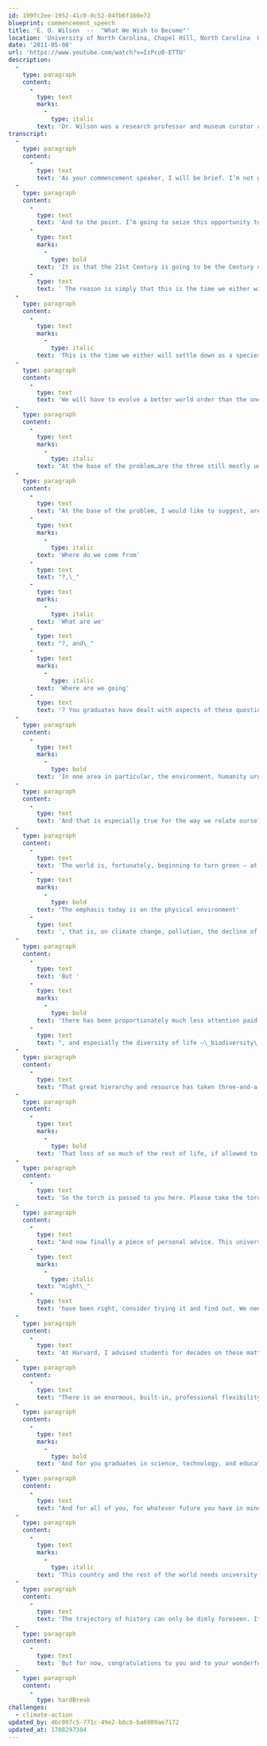 ```yaml
---
id: 199fc2ee-1952-41c0-8c52-04fb6f160e72
blueprint: commencement_speech
title: 'E. O. Wilson  --  "What We Wish to Become"'
location: 'University of North Carolina, Chapel Hill, North Carolina  USA'
date: '2011-05-08'
url: 'https://www.youtube.com/watch?v=IzPcu0-ETTU'
description:
  -
    type: paragraph
    content:
      -
        type: text
        marks:
          -
            type: italic
        text: 'Dr. Wilson was a research professor and museum curator at Harvard University who changed the way humans think about nature. He worked in the fields of entomology, animal behavior, evolutionary psychology, island biogeography, biodiversity, environmental ethics, and the philosophy of knowledge. Dr. Wilson speaks here to the future scientists, medical professionals, and lawyers in the crowd, honing in on the need for protection against the loss of biodiversity.'
transcript:
  -
    type: paragraph
    content:
      -
        type: text
        text: 'As your commencement speaker, I will be brief. I’m not going to be as brief as Salvador Dali, who once gave the world’s shortest speech – six seconds in duration. He said, “I will be so brief I have already finished,” and he sat down. There was the perfect commencement speaker, but I’m not and I will be reasonably brief nonetheless, I promise.'
  -
    type: paragraph
    content:
      -
        type: text
        text: 'And to the point. I’m going to seize this opportunity to describe the world in a way you may not have often heard it expressed, even at this great university, and certainly not widely, even at our best universities. '
      -
        type: text
        marks:
          -
            type: bold
        text: 'It is that the 21st Century is going to be the Century of the Environment worldwide, and in science, it is going to be the Century of Biology.'
      -
        type: text
        text: ' The reason is simply that this is the time we either will settle down as a species or completely wreck the planet.'
  -
    type: paragraph
    content:
      -
        type: text
        marks:
          -
            type: italic
        text: 'This is the time we either will settle down as a species or completely wreck the planet.'
  -
    type: paragraph
    content:
      -
        type: text
        text: 'We will have to evolve a better world order than the one we have now, which I like to call our Star Wars Civilization. I mean we have stone-age emotions, medieval institutions and godlike technology. In the case of emotions, they evolved in pre-history over millions of years. In the case of our institutions, especially within religions and ideology, we are in constant conflict. And in the case of our technology, we are seeing things going almost beyond the control of our imagination. These three stanchions of current civilization explain why we are constantly in trouble. They are dangerous. They are very serious problems for the rest of life and, ultimately, for ourselves. And today we are still far from even at the margin of solutions.'
  -
    type: paragraph
    content:
      -
        type: text
        marks:
          -
            type: italic
        text: "At the base of the problem…are the three still mostly unanswered fundamental questions of religion, philosophy and science. They are:\_Where do we come from?,\_What are we?, and\_Where are we going?"
  -
    type: paragraph
    content:
      -
        type: text
        text: "At the base of the problem, I would like to suggest, are the three still mostly unanswered fundamental questions of religion, philosophy and science. They are:\_"
      -
        type: text
        marks:
          -
            type: italic
        text: 'Where do we come from'
      -
        type: text
        text: "?,\_"
      -
        type: text
        marks:
          -
            type: italic
        text: 'What are we'
      -
        type: text
        text: "?, and\_"
      -
        type: text
        marks:
          -
            type: italic
        text: 'Where are we going'
      -
        type: text
        text: '? You graduates have dealt with aspects of these questions, the great riddle, here at this university, in parts and pieces, but everywhere our best thinkers are confounded by them. It is still the case, as the French writer Jean Bruller put it during the dark days of the 1930s. He said, for then as well as for today, “All of mankind’s problems are due to the fact that we do not know what we are and cannot agree on what we wish to become.”'
  -
    type: paragraph
    content:
      -
        type: text
        marks:
          -
            type: bold
        text: 'In one area in particular, the environment, humanity urgently has to decide what we are, what we wish to become, and where we are going.'
  -
    type: paragraph
    content:
      -
        type: text
        text: 'And that is especially true for the way we relate ourselves to the rest of life. And we better do it soon.'
  -
    type: paragraph
    content:
      -
        type: text
        text: 'The world is, fortunately, beginning to turn green – at least pastel green. But I’d like to call your attention to an imbalance in the way we are turning green. '
      -
        type: text
        marks:
          -
            type: bold
        text: 'The emphasis today is on the physical environment'
      -
        type: text
        text: ', that is, on climate change, pollution, the decline of fresh water and arable land, and the depletion of irreplaceable natural resources. And it’s well and good that we focus on these matters.'
  -
    type: paragraph
    content:
      -
        type: text
        text: 'But '
      -
        type: text
        marks:
          -
            type: bold
        text: 'there has been proportionately much less attention paid to the living environment'
      -
        type: text
        text: ", and especially the diversity of life –\_biodiversity\_–\_which is the totality of the ecosystems, such as ponds, rivers, forests patches, and coral reefs; and then the species of plants, animals, and microorganisms that compose each of these ecosystems; and then the genes that prescribe the traits of the species that compose the ecosystems – all are at peril."
  -
    type: paragraph
    content:
      -
        type: text
        text: "That great hierarchy and resource has taken three-and-a half billion years to emerge. Our lives depend upon it, because we are, first and above all things, a biological species living in a very special biological world. Our relation to it can be put in a nutshell as follows. Scientists have found the biosphere, that razor-thin membrane plastered onto the surface of the earth, to be richer than ever before conceived. But due to human activity, it is being eroded away at an accelerating rate. We estimate, those of us who measure such things, that the rate of species extinction is now about a thousand times higher than before humanity entered the scene, and furthermore, if it is left unabated, half the species on Earth will be gone or on the edge of extinction by the end of the century.\_"
  -
    type: paragraph
    content:
      -
        type: text
        marks:
          -
            type: bold
        text: 'That loss of so much of the rest of life, if allowed to continue, is going to inflict a heavy price on you and future generations in wealth, security, and spirit. If on the other hand, the problem is solved, the benefits in wealth, security, and spirit will become beyond measure.'
  -
    type: paragraph
    content:
      -
        type: text
        text: 'So the torch is passed to you here. Please take the torch of this fundamental problem and the opportunity it provides to understand and contribute to its solution.'
  -
    type: paragraph
    content:
      -
        type: text
        text: "And now finally a piece of personal advice. This university, one of the best in America, has given you the means to be flexible, to look ahead and that capacity, with determination and hard work, means you will lead a fulfilling and honorable life. If you are planning on graduate studies and they feel right, then good for you. If you opted out of advanced studies, but think that it\_"
      -
        type: text
        marks:
          -
            type: italic
        text: "might\_"
      -
        type: text
        text: 'have been right, consider trying it and find out. We need as many determined, highly educated citizens in this faltering country of ours as we can get.'
  -
    type: paragraph
    content:
      -
        type: text
        text: 'At Harvard, I advised students for decades on these matters, and here is what I’ve said to those in particular who were planning to go as undergraduates into medical and law schools, but were still a little shaky about the whole thing.'
  -
    type: paragraph
    content:
      -
        type: text
        text: "There is an enormous, built-in, professional flexibility in an\_M.D.\_In addition to the large array of specializations and general practice within those, there is public health, there is hospital and medical institute administration, and then there is the vast and very rewarding world of medical research.\_For the graduate in law and those going into law school, there are endless avenues open for practice and application – in business, in public service, in public and private administration – in a wide diversity of venues."
  -
    type: paragraph
    content:
      -
        type: text
        marks:
          -
            type: bold
        text: 'And for you graduates in science, technology, and education, the 21st Century is indeed one to make a huge individual contribution.'
  -
    type: paragraph
    content:
      -
        type: text
        text: "And for all of you, for whatever future you have in mind, the future and changes are becoming radically new and different at warp speed. Ours is above and beyond all an exponential world, changing faster than at any previous period of history. We are now in the early period of an overwhelmingly techno-scientific civilization, connected literally person to person. The accumulated knowledge of the world is already at the zettabyte level –\_that’s a one followed by 21 zeroes of bytes. It is growing faster and faster by the digital revolution in communication, which is changing everything;\_all that we know, all that we need to quickly learn, all that we need to understand in order to survive as a species.\_"
  -
    type: paragraph
    content:
      -
        type: text
        marks:
          -
            type: italic
        text: 'This country and the rest of the world needs university-trained young people prepared not only by knowledge itself but by the capacity to find new knowledge in order to respond quickly to unexpected needs and crises, challenging all the various professions, also in public affairs, and in simple, everyday life.'
  -
    type: paragraph
    content:
      -
        type: text
        text: 'The trajectory of history can only be dimly foreseen. It will consist of shocks and surprises. This country and the rest of the world needs university-trained young people prepared not only by knowledge itself but by the capacity to find new knowledge in order to respond quickly to unexpected needs and crises, challenging all the various professions, also in public affairs, and in simple, everyday life. And, with it all, to think upon and understand the meaning of humanity and yourselves and your lives. So, go forth. Think. Save the world.'
  -
    type: paragraph
    content:
      -
        type: text
        text: 'But for now, congratulations to you and to your wonderful, justly proud, and much-relieved parents. And thank y’all for having me with you and, as a son of Alabama, to become an honorary Tar Heel.'
  -
    type: paragraph
    content:
      -
        type: hardBreak
challenges:
  - climate-action
updated_by: 46c097c5-771c-49e2-b8c6-ba6009ae7172
updated_at: 1708297384
---
```

